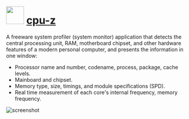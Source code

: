 # <img src="https://cdn.rawgit.com/majkinetor/chocolatey/master/cpu-z.install/icon.png" width="48" height="48"/> [cpu-z](https://chocolatey.org/packages/cpu-z)

 A freeware system profiler (system monitor) application that detects the central processing unit, RAM, motherboard chipset, and other hardware features of a modern personal computer, and presents the information in one window:

- Processor name and number, codename, process, package, cache levels.
- Mainboard and chipset.
- Memory type, size, timings, and module specifications (SPD).
- Real time measurement of each core's internal frequency, memory frequency.

![screenshot](https://cdn.rawgit.com/majkinetor/chocolatey/master/cpu-z.install/screenshot.png)
